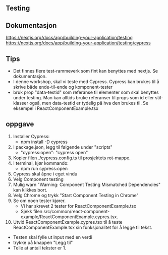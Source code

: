 ## Testing

## Dokumentasjon
https://nextjs.org/docs/app/building-your-application/testing
https://nextjs.org/docs/app/building-your-application/testing/cypress

## Tips 
- Det finnes flere test-rammeverk som fint kan benyttes med nextjs. Se dokumentasjon. 
- I denne workshop, skal vi teste med Cypress. Cypress kan brukes til å skrive både ende-til-ende og komponent-tester 
- bruk prop "data-testid" som referanse til elementer som skal benyttes under testing.
  Man kan alltids bruke referanser til props som id eller stil-klasser også, men data-testid er 
  tydelig på hva den brukes til. Se eksempel i ReactComponentExample.tsx

## oppgave 
1. Installer Cypress: 
   - npm install -D cypress
2. I package.json, legg til følgende under "scripts"
   - "cypress:open": "cypress open"
3. Kopier filen ./cypress.config.ts til prosjektets rot-mappe. 
4. I terminal, kjør kommando:
   - npm run cypress:open
4. Cypress skal åpne i eget vindu
5. Velg Component testing
6. Mulig warn "Warning: Component Testing Mismatched Dependencies" kan klikkes bort. 
7. Velg Chrome og trykk "Start Component Testing in Chrome"
8. Se om noen tester kjører. 
   - Vi har skrevet 2 tester for ReactComponentExample.tsx
   - Sjekk filen src/common/react-component-example/ReactComponentExample.cypres.tsx.
 9. Utvid ReactComponentExample.cypres.tsx til å teste ReactComponentExample.tsx sin funksjonalitet for å legge til tekst.
   - Testen skal fylle ut input med en verdi
   - trykke på knappen "Legg til"
   - Telle at antall tekster er 1. 
